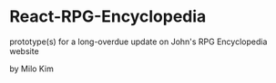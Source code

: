 # React-RPG-Encyclopedia
prototype(s) for a long-overdue update on John's RPG Encyclopedia website

by Milo Kim